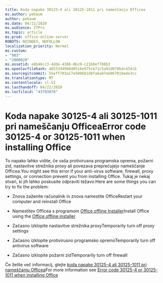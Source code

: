 ```yaml
---
title: Koda napake 30125-4 ali 30125-1011 pri nameščanju Officea
ms.author: pebaum
author: pebaum
ms.date: 04/21/2020
ms.audience: ITPro
ms.topic: article
ms.prod: office-online-server
ROBOTS: NOINDEX, NOFOLLOW
localization_priority: Normal
ms.custom:
- "983"
- "2000020"
ms.assetid: e8b46cc3-4dde-4386-8bc0-c21b0ef708b3
ms.openlocfilehash: 4853344968d0516e975cb71c5a92d070bdc454cb
ms.sourcegitcommit: 55eff703a17e500681d8fa6a87eb067019ade3cc
ms.translationtype: MT
ms.contentlocale: sl-SI
ms.lasthandoff: 04/22/2020
ms.locfileid: "43703078"
---
```

# <a name="error-code-30125-4-or-30125-1011-when-installing-office"></a><span data-ttu-id="2525d-102">Koda napake 30125-4 ali 30125-1011 pri nameščanju Officea</span><span class="sxs-lookup"><span data-stu-id="2525d-102">Error code 30125-4 or 30125-1011 when installing Office</span></span>

<span data-ttu-id="2525d-103">To napako lahko vidite, če vaša protivirusna programska oprema, požarni zid, nastavitve strežnika proxy ali povezava preprečujejo nameščanje Officea.</span><span class="sxs-lookup"><span data-stu-id="2525d-103">You might see this error if your anti-virus software, firewall, proxy settings, or connection prevent you from installing Office.</span></span> <span data-ttu-id="2525d-104">Tukaj je nekaj stvari, ki jih lahko poskusite odpraviti težavo:</span><span class="sxs-lookup"><span data-stu-id="2525d-104">Here are some things you can try to fix the problem:</span></span>
  
- <span data-ttu-id="2525d-105">Znova zaženite računalnik in znova namestite Office</span><span class="sxs-lookup"><span data-stu-id="2525d-105">Restart your computer and reinstall Office</span></span>

- <span data-ttu-id="2525d-106">Namestitev Officea s programom [Office offline Installer](https://support.office.com/article/f0a85fe7-118f-41cb-a791-d59cef96ad1c?wt.mc_id=Alchemy_ClientDIA)</span><span class="sxs-lookup"><span data-stu-id="2525d-106">Install Office using the [Office offline installer](https://support.office.com/article/f0a85fe7-118f-41cb-a791-d59cef96ad1c?wt.mc_id=Alchemy_ClientDIA)</span></span>

- <span data-ttu-id="2525d-107">Začasno izklopite nastavitve strežnika proxy</span><span class="sxs-lookup"><span data-stu-id="2525d-107">Temporarily turn off proxy settings</span></span>

- <span data-ttu-id="2525d-108">Začasno izklopite protivirusno programsko opremo</span><span class="sxs-lookup"><span data-stu-id="2525d-108">Temporarily turn off antivirus software</span></span>

- <span data-ttu-id="2525d-109">Začasno izklopite požarni zid</span><span class="sxs-lookup"><span data-stu-id="2525d-109">Temporarily turn off firewall</span></span>

<span data-ttu-id="2525d-110">Če želite več informacij, glejte [koda napake 30125-4 ali 30125-1011 pri nameščanju Officea](https://support.office.com/article/7bfabec6-76be-4cde-880e-819a9c569612?wt.mc_id=Alchemy_ClientDIA)</span><span class="sxs-lookup"><span data-stu-id="2525d-110">For more information see [Error code 30125-4 or 30125-1011 when installing Office](https://support.office.com/article/7bfabec6-76be-4cde-880e-819a9c569612?wt.mc_id=Alchemy_ClientDIA)</span></span>
  
